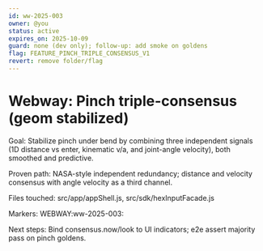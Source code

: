 ```yaml
---
id: ww-2025-003
owner: @you
status: active
expires_on: 2025-10-09
guard: none (dev only); follow-up: add smoke on goldens
flag: FEATURE_PINCH_TRIPLE_CONSENSUS_V1
revert: remove folder/flag
---
```


# Webway: Pinch triple-consensus (geom stabilized)

Goal: Stabilize pinch under bend by combining three independent signals (1D distance vs enter, kinematic v/a, and joint-angle velocity), both smoothed and predictive.

Proven path: NASA-style independent redundancy; distance and velocity consensus with angle velocity as a third channel.

Files touched: src/app/appShell.js, src/sdk/hexInputFacade.js

Markers: WEBWAY:ww-2025-003:

Next steps: Bind consensus.now/look to UI indicators; e2e assert majority pass on pinch goldens.
